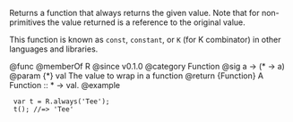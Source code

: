 Returns a function that always returns the given value. Note that for
non-primitives the value returned is a reference to the original value.

This function is known as `const`, `constant`, or `K` (for K combinator) in
other languages and libraries.

@func
@memberOf R
@since v0.1.0
@category Function
@sig a -> (* -> a)
@param {*} val The value to wrap in a function
@return {Function} A Function :: * -> val.
@example

     var t = R.always('Tee');
     t(); //=> 'Tee'
